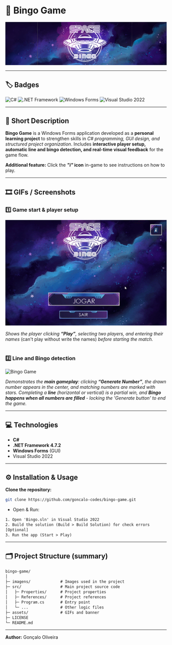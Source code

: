 # 🎲 Bingo Game

![Bingo Banner](./assets/banner.png)  

---

## 🏷️ Badges

![C#](https://img.shields.io/badge/C%23-239120?style=for-the-badge&logo=c-sharp&logoColor=white)
![.NET Framework](https://img.shields.io/badge/.NET_Framework-512BD4?style=for-the-badge&logo=.net&logoColor=white)
![Windows Forms](https://img.shields.io/badge/Windows_Forms-0078D7?style=for-the-badge&logo=windows&logoColor=white)
![Visual Studio 2022](https://img.shields.io/badge/Visual_Studio_2022-5C2D91?style=for-the-badge&logo=visual-studio&logoColor=white)

---

## 📝 Short Description

**Bingo Game** is a Windows Forms application developed as a **personal learning project** to strengthen skills in <i>C# programming, GUI design, and structured project organization</i>. 
Includes **interactive player setup, automatic line and bingo detection, and real-time visual feedback** for the game flow.

**Additional feature:** Click the **<i>"i"</i> icon** in-game to see instructions on how to play.

---

## 🎞️ GIFs / Screenshots

**<h3>1️⃣ Game start & player setup</h3>**  
<p align="left">
  <img src="./assets/login2.gif" width="600" alt="Game start">
</p>
<i>Shows the player clicking <b>“Play”</b>, selecting two players, and entering their names</i> (can't play without write the names) <i>before starting the match.</i>
<br></br>

**<h3>2️⃣ Line and Bingo detection</h3>**  
<p align="left">
  <img src="./assets/bingo_final2.gif" width="600" alt="Bingo Game">
</p> 
<i>Demonstrates the <b>main gameplay</b>: clicking <b>“Generate Number”</b>, the drawn number appears in the center, and matching numbers are marked with stars. Completing a <b>line</b> (horizontal or vertical) is a partial win, and <b>Bingo happens when all numbers are filled</b> - locking the 'Generate button' to end the game.</i>
<br>

---

## 💻 Technologies

- **C#**  
- **.NET Framework 4.7.2**  
- **Windows Forms** (GUI)  
- Visual Studio 2022  

---

## ⚙️ Installation & Usage

**Clone the repository:**
```bash
git clone https://github.com/goncalo-codes/bingo-game.git
```
- Open & Run:

```text
1. Open 'Bingo.sln' in Visual Studio 2022
2. Build the solution (Build > Build Solution) for check errors [Optional]
3. Run the app (Start > Play)
```

---

## 🗂️ Project Structure (summary)

```text
bingo-game/
│
├─ imagens/             # Images used in the project
├─ src/                 # Main project source code
│   ├─ Properties/      # Project properties
│   ├─ References/      # Project references
│   ├─ Program.cs       # Entry point
│   └─ ...              # Other logic files
├─ assets/              # GIFs and banner
├─ LICENSE
└─ README.md
```

---

**Author:** Gonçalo Oliveira
